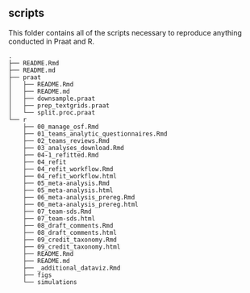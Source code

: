 
## scripts

This folder contains all of the scripts necessary to reproduce anything
conducted in Praat and R.

    .
    ├── README.Rmd
    ├── README.md
    ├── praat
    │   ├── README.Rmd
    │   ├── README.md
    │   ├── downsample.praat
    │   ├── prep_textgrids.praat
    │   └── split.proc.praat
    └── r
        ├── 00_manage_osf.Rmd
        ├── 01_teams_analytic_questionnaires.Rmd
        ├── 02_teams_reviews.Rmd
        ├── 03_analyses_download.Rmd
        ├── 04-1_refitted.Rmd
        ├── 04_refit
        ├── 04_refit_workflow.Rmd
        ├── 04_refit_workflow.html
        ├── 05_meta-analysis.Rmd
        ├── 05_meta-analysis.html
        ├── 06_meta-analysis_prereg.Rmd
        ├── 06_meta-analysis_prereg.html
        ├── 07_team-sds.Rmd
        ├── 07_team-sds.html
        ├── 08_draft_comments.Rmd
        ├── 08_draft_comments.html
        ├── 09_credit_taxonomy.Rmd
        ├── 09_credit_taxonomy.html
        ├── README.Rmd
        ├── README.md
        ├── _additional_dataviz.Rmd
        ├── figs
        └── simulations
